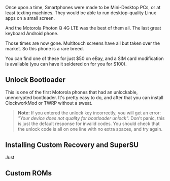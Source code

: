 Once upon a time, Smartphones were made to be Mini-Desktop PCs, or at least texting machines. They would be able to run desktop-quality Linux apps on a small screen.

And the Motorola Photon Q 4G LTE was the best of them all. The last great keyboard Android phone.

Those times are now gone. Multitouch screens have all but taken over the market. So this phone is a rare breed.

You can find one of these for just $50 on eBay, and a SIM card modification is available (you can have it soldered on for you for $100).

## Unlock Bootloader

This is one of the first Motorola phones that had an unlockable, unencrypted bootloader. It's pretty easy to do, and after that you can install ClockworkMod or TWRP without a sweat.

> **Note:** If you entered the unlock key incorrectly, you will get an error: _"Your device does not quality for bootloader unlock"._ Don't panic, this is just the default response for invalid codes. You should check that the unlock code is all on one line with no extra spaces, and try again.

## Installing Custom Recovery and SuperSU

Just

## Custom ROMs